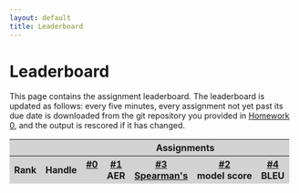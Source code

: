 ```yaml
---
layout: default
title: Leaderboard
---
```

# Leaderboard

This page contains the assignment leaderboard. The leaderboard is updated as follows: every five minutes, every assignment not yet past its due date is downloaded from the git repository you provided in [Homework 0](hw0.html), and the output is rescored if it has changed.

<script src="homework.js">
</script>

<table id="leaderboard">
  <thead style="background-color: lightgrey">
    <tr>
      <th colspan="3"></th>
      <th colspan="5" align="center">
        Assignments
      </th>
    </tr>
    <tr>
      <th colspan="2">
        Rank
      </th>
      <th>
        Handle
      </th>
      <th valign="top">
        <a href="hw0.html">#0</a>
      </th>
      <th valign="top">
        <a href="hw1.html">#1</a><br/>
        <span class="small">AER</span>
      </th>
      <th valign="top">
        <a href="hw2.html">#3</a><br/>
        <span class="small"><a href="http://en.wikipedia.org/wiki/Spearman's_rank_correlation_coefficient">Spearman's</a></span>
      </th>
      <th valign="top">
        <a href="hw3.html">#2</a><br/>
        <span class="small">model score</span>
      </th>
      <th valign="top">
        <a href="hw4.html">#4</a><br/>
        <span class="small">BLEU</span>
      </th>
    </tr>
  </thead>
  <tbody id="scorediv">
  </tbody>
</table>

<script src="leaderboard.js">
</script>
